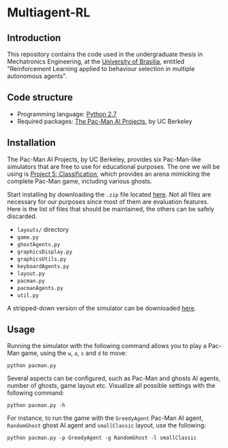 # Multiagent-RL
## Introduction
This repository contains the code used in the undergraduate thesis in Mechatronics Engineering, at the
[University of Brasilia](http://www.unb.br), entitled "Reinforcement Learning applied to behaviour selection in multiple
autonomous agents".

## Code structure
* Programming language: [Python 2.7](http://www.python.org)
* Required packages: [The Pac-Man AI Projects](http://ai.berkeley.edu/project_overview.html), by UC Berkeley

## Installation
The Pac-Man AI Projects, by UC Berkeley, provides six Pac-Man-like simulators that are free to use for educational
purposes. The one we will be using is [Project 5: Classification](http://ai.berkeley.edu/classification.html), which
provides an arena mimicking the complete Pac-Man game, including various ghosts.

Start installing by downloading the `.zip` file located [here](http://ai.berkeley.edu/classification.html). Not all
files are necessary for our purposes since most of them are evaluation features. Here is the list of files that should
be maintained, the others can be safely discarded.

* `layouts/` directory
* `game.py`
* `ghostAgents.py`
* `graphicsDisplay.py`
* `graphicsUtils.py`
* `keyboardAgents.py`
* `layout.py`
* `pacman.py`
* `pacmanAgents.py`
* `util.py`

A stripped-down version of the simulator can be downloaded [here](https://mega.co.nz/#!otcGnJAb!IZ6MLmS2fMwu2MPyGWKCGhJMRul4SgiPelk08wEjOP4).

## Usage
Running the simulator with the following command allows you to play a Pac-Man game, using the `w`, `a`, `s` and `d` to
move:

`python pacman.py`

Several aspects can be configured, such as Pac-Man and ghosts AI agents, number of ghosts, game layout etc. Visualize
all possible settings with the following command:

`python pacman.py -h`

For instance, to run the game with the `GreedyAgent` Pac-Man AI agent, `RandomGhost` ghost AI agent and `smallClassic`
layout, use the following:

`python pacman.py -p GreedyAgent -g RandomGhost -l smallClassic`